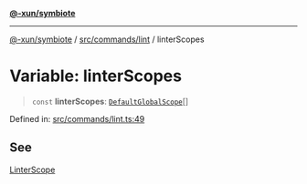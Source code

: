 [**@-xun/symbiote**](../../../../README.md)

***

[@-xun/symbiote](../../../../README.md) / [src/commands/lint](../README.md) / linterScopes

# Variable: linterScopes

> `const` **linterScopes**: [`DefaultGlobalScope`](../../../configure/enumerations/DefaultGlobalScope.md)[]

Defined in: [src/commands/lint.ts:49](https://github.com/Xunnamius/symbiote/blob/fda4254d9bfeb125461ee3377ddb123772e5d050/src/commands/lint.ts#L49)

## See

[LinterScope](../../../configure/enumerations/DefaultGlobalScope.md)
